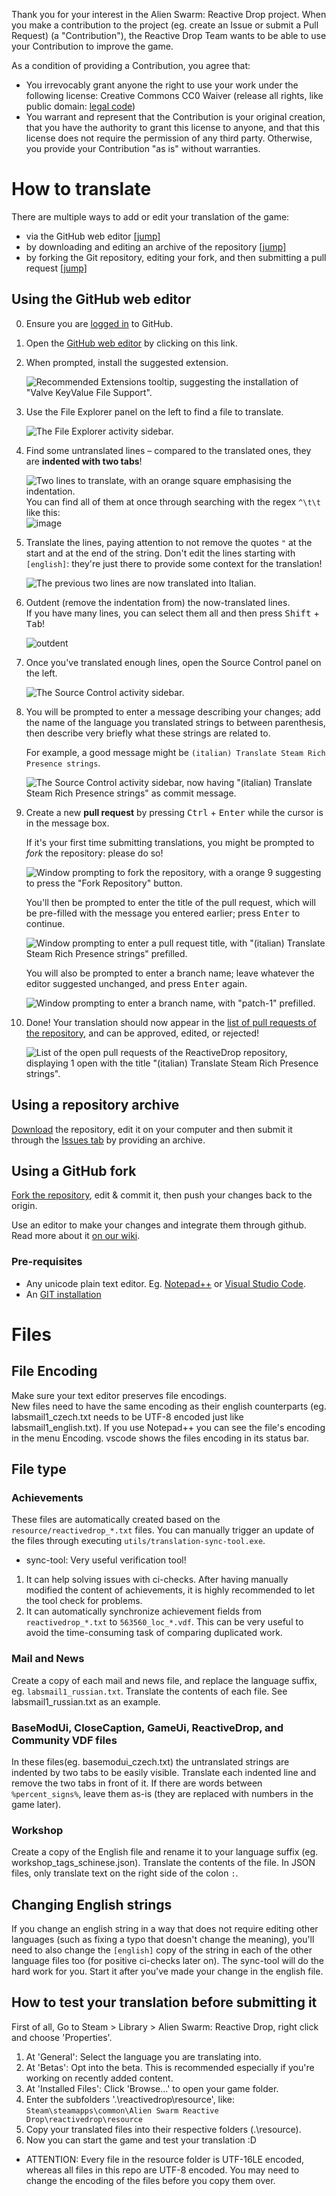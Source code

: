 Thank you for your interest in the Alien Swarm: Reactive Drop project. When you make a
contribution to the project (eg. create an Issue or submit a Pull Request)
(a "Contribution"), the Reactive Drop Team wants to be able to use your Contribution to improve
the game.

As a condition of providing a Contribution, you agree that:

- You irrevocably grant anyone the right to use your work under the following license: Creative Commons CC0 Waiver (release all rights, like public domain: [legal code](https://creativecommons.org/publicdomain/zero/1.0/))
- You warrant and represent that the Contribution is your original creation, that you have the authority to grant this license to anyone, and that this license does not require the permission of any third party. Otherwise, you provide your Contribution "as is" without warranties.

# How to translate

There are multiple ways to add or edit your translation of the game:

* via the GitHub web editor [\[jump\]](#using-the-github-web-editor)
* by downloading and editing an archive of the repository [\[jump\]](#using-a-repository-archive)
* by forking the Git repository, editing your fork, and then submitting a pull request [\[jump\]](#using-a-github-fork)

## Using the GitHub web editor

0. Ensure you are [logged in](https://github.com/login) to GitHub.

1. Open the [GitHub web editor](https://github.dev/ReactiveDrop/reactivedrop_translations) by clicking on this link.

2. When prompted, install the suggested extension.

   ![Recommended Extensions tooltip, suggesting the installation of "Valve KeyValue File Support".](https://user-images.githubusercontent.com/1540885/210736839-3e297a14-59bd-4296-8673-25e3e25b6648.png)

3. Use the File Explorer panel on the left to find a file to translate.

   ![The File Explorer activity sidebar.](https://user-images.githubusercontent.com/1540885/210736894-3f82846d-2c7c-4747-bb7d-ecbe0612c8c3.png)

4. Find some untranslated lines – compared to the translated ones, they are **indented with two tabs**!

   ![Two lines to translate, with an orange square emphasising the indentation.](https://user-images.githubusercontent.com/1540885/210736935-643c5e14-7fca-46b0-8924-c45b734359ad.png)  
   You can find all of them at once through searching with the regex `^\t\t` like this:  
   ![image](https://user-images.githubusercontent.com/69652463/213093897-08f6b1c3-7cc3-47d3-bb13-a383ca8ef17b.png)


5. Translate the lines, paying attention to not remove the quotes `"` at the start and at the end of the string.
   Don't edit the lines starting with `[english]`: they're just there to provide some context for the translation!

   ![The previous two lines are now translated into Italian.](https://user-images.githubusercontent.com/1540885/210737245-7fd57508-908b-47fe-9c14-040e8a8e2ac1.png)

6. Outdent (remove the indentation from) the now-translated lines.  
   If you have many lines, you can select them all and then press <kbd>Shift</kbd> + <kbd>Tab</kbd>!

   ![outdent](https://user-images.githubusercontent.com/69652463/213098425-3cd2a854-cf2b-4846-b1e1-fa8c48db4cfb.gif)


7. Once you've translated enough lines, open the Source Control panel on the left.

   ![The Source Control activity sidebar.](https://user-images.githubusercontent.com/1540885/210737455-72f3c2b8-200e-44a7-ae93-5e5aa0d4f8e6.png)

8. You will be prompted to enter a message describing your changes; add the name of the language you translated strings to between parenthesis, then describe very briefly what these strings are related to.
   
   For example, a good message might be `(italian) Translate Steam Rich Presence strings`.

   ![The Source Control activity sidebar, now having "(italian) Translate Steam Rich Presence strings" as commit message.](https://user-images.githubusercontent.com/1540885/210737513-06935053-f900-4b4d-9ba2-0ca19a67ee4c.png)

9. Create a new **pull request** by pressing <kbd>Ctrl</kbd> + <kbd>Enter</kbd> while the cursor is in the message box.
   
   If it's your first time submitting translations, you might be prompted to *fork* the repository: please do so!
   
   ![Window prompting to fork the repository, with a orange 9 suggesting to press the "Fork Repository" button.](https://user-images.githubusercontent.com/1540885/210737549-06ebede8-10c9-451d-a5bf-20b916f67b9f.png)

   You'll then be prompted to enter the title of the pull request, which will be pre-filled with the message you entered earlier; press <kbd>Enter</kbd> to continue.

   ![Window prompting to enter a pull request title, with "(italian) Translate Steam Rich Presence strings" prefilled.](https://user-images.githubusercontent.com/1540885/210737584-03186854-4697-49ad-b889-be013618b605.png)

   You will also be prompted to enter a branch name; leave whatever the editor suggested unchanged, and press <kbd>Enter</kbd> again.

   ![Window prompting to enter a branch name, with "patch-1" prefilled.](https://user-images.githubusercontent.com/1540885/210737617-0ec6fc32-e569-44a8-8ec0-2862982cb497.png)

10. Done! Your translation should now appear in the [list of pull requests of the repository](https://github.com/ReactiveDrop/reactivedrop_translations/pulls), and can be approved, edited, or rejected!

    ![List of the open pull requests of the ReactiveDrop repository, displaying 1 open with the title "(italian) Translate Steam Rich Presence strings".](https://user-images.githubusercontent.com/1540885/210737654-9525a62b-a4ae-46b9-ae83-12e7b73e5e67.png)

## Using a repository archive

[Download](https://github.com/ReactiveDrop/reactivedrop_translations/archive/refs/heads/master.zip) the repository, edit it on your computer and then submit it through the [Issues tab](https://github.com/ReactiveDrop/reactivedrop_translations/issues) by providing an archive.

## Using a GitHub fork

[Fork the repository](https://github.com/ReactiveDrop/reactivedrop_translations/fork), edit & commit it, then push your changes back to the origin.

Use an editor to make your changes and integrate them through github. Read more about it [on our wiki](https://github.com/ReactiveDrop/reactivedrop_translations/wiki).

### Pre-requisites
- Any unicode plain text editor. Eg. [Notepad++](https://notepad-plus-plus.org/) or [Visual Studio Code](https://code.visualstudio.com/).
- An [GIT installation](https://git-scm.com/downloads)

# Files

## File Encoding
Make sure your text editor preserves file encodings.  
New files need to have the same encoding as their english counterparts (eg. labsmail1_czech.txt needs to be UTF-8 encoded just like labsmail1_english.txt). If you use Notepad++ you can see the file's encoding in the menu Encoding. vscode shows the files encoding in its status bar.

## File type
### Achievements
These files are automatically created based on the `resource/reactivedrop_*.txt` files. You can manually trigger an update of the files through executing `utils/translation-sync-tool.exe`.
* sync-tool: Very useful verification tool!
 1. It can help solving issues with ci-checks. After having manually modified the content of achievements, it is highly recommended to let the tool check for problems.
 2. It can automatically synchronize achievement fields from `reactivedrop_*.txt` to `563560_loc_*.vdf`. This can be very useful to avoid the time-consuming task of comparing duplicated work.

### Mail and News
Create a copy of each mail and news file, and replace the language suffix, eg. `labsmail1_russian.txt`. Translate the contents of each file. See labsmail1_russian.txt as an example.

### BaseModUi, CloseCaption, GameUi, ReactiveDrop, and Community VDF files
In these files(eg. basemodui_czech.txt) the untranslated strings are indented by two tabs to be easily visible. Translate each indented line and remove the two tabs in front of it. If there are words between `%percent_signs%`, leave them as-is (they are replaced with numbers in the game later).

### Workshop
Create a copy of the English file and rename it to your language suffix (eg. workshop_tags_schinese.json). Translate the contents of the file. In JSON files, only translate text on the right side of the colon `:`.

## Changing English strings
If you change an english string in a way that does not require editing other languages (such as fixing a typo that doesn't change the meaning), you'll need to also change the `[english]` copy of the string in each of the other language files too (for positive ci-checks later on). The sync-tool will do the hard work for you. Start it after you've made your change in the english file. 

## How to test your translation before submitting it
First of all, Go to Steam > Library > Alien Swarm: Reactive Drop, right click and choose 'Properties'.
1. At 'General': Select the language you are translating into.
2. At 'Betas': Opt into the beta. This is recommended especially if you're working on recently added content.
3. At 'Installed Files': Click 'Browse...' to open your game folder.
4. Enter the subfolders '.\reactivedrop\resource', like: `Steam\steamapps\common\Alien Swarm Reactive Drop\reactivedrop\resource`
5. Copy your translated files into their respective folders (.\resource).
6. Now you can start the game and test your translation :D

- ATTENTION: Every file in the resource folder is UTF-16LE encoded, whereas all files in this repo are UTF-8 encoded. You may need to change the encoding of the files before you copy them over.
